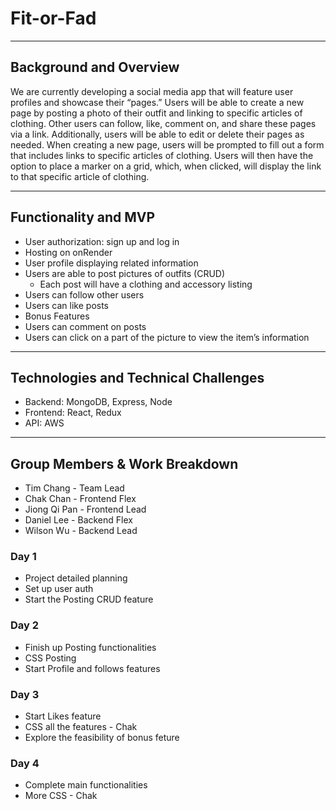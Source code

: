 # Fit-or-Fad
---

## Background and Overview
We are currently developing a social media app that will feature user profiles and showcase their “pages.” Users will be able to create a new page by posting a photo of their outfit and linking to specific articles of clothing. Other users can follow, like, comment on, and share these pages via a link.
Additionally, users will be able to edit or delete their pages as needed. When creating a new page, users will be prompted to fill out a form that includes links to specific articles of clothing. Users will then have the option to place a marker on a grid, which, when clicked, will display the link to that specific article of clothing.

---


## Functionality and MVP
 - User authorization: sign up and log in
 - Hosting on onRender
 - User profile displaying related information
 - Users are able to post pictures of outfits (CRUD)
    - Each post will have a clothing and accessory listing
 - Users can follow other users
 - Users can like posts
 - Bonus Features
 - Users can comment on posts
 - Users can click on a part of the picture to view the item’s information

 ---

## Technologies and Technical Challenges
- Backend: MongoDB, Express, Node
- Frontend: React, Redux
- API: AWS

---



## Group Members & Work Breakdown
 - Tim Chang - Team Lead
 - Chak Chan - Frontend Flex
 - Jiong Qi Pan - Frontend Lead
 - Daniel Lee - Backend Flex
 - Wilson Wu - Backend Lead

### Day 1
 - Project detailed planning 
 - Set up user auth 
 - Start the Posting CRUD feature

### Day 2
 - Finish up Posting functionalities
 - CSS Posting
 - Start Profile and follows features
 
### Day 3
 - Start Likes feature
 - CSS all the features - Chak
 - Explore the feasibility of bonus feture

### Day 4
 - Complete main functionalities
 - More CSS - Chak



